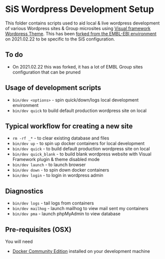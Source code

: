 # SiS Wordpress Development Setup

This folder contains scripts used to aid local & live wordpress development of various Wordpress sites & Group microsites using [Visual framework Wordpress Theme](https://git.embl.de/grp-stratcom/vf-wp). This has been [forked from the EMBL-EBI environment](https://gitlab.ebi.ac.uk/ebiwd/wordpress-bin.git) on 2021.02.22 to be specific to the SiS configuration.

## To do

- On 2021.02.22 this was forked, it has a lot of EMBL Group sites configuration that can be pruned

## Usage of development scripts

- `bin/dev <options>` - spin quick/down/logs local development environment
- `bin/dev quick` to build default production wordpress site on local

## Typical workflow for creating a new site

- `rm -rf _*` - to clear existing database and files
- `bin/dev up` - to spin up docker containers for local development
- `bin/dev quick` - to build default production wordpress site on local
- `bin/dev quick_blank` - to build blank wordpress website with Visual Framework plugin  & theme disabled mode
- `bin/dev launch` - to launch browser
- `bin/dev down` - to spin down docker containers
- `bin/dev login` - to login in wordpress admin

## Diagnostics

- `bin/dev logs` - tail logs from containers
- `bin/dev mailhog` - launch mailhog to view mail sent my containers
- `bin/dev pma` - launch phpMyAdmin to view database

## Pre-requisites (OSX)

You will need
- [Docker Community Edition](https://www.docker.com/community-edition#/download) installed on your development machine
